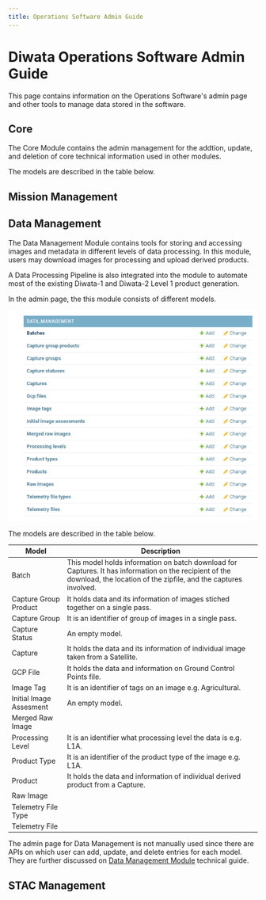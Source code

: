 ```yaml
---
title: Operations Software Admin Guide
---
```


# Diwata Operations Software Admin Guide

This page contains information on the Operations Software's admin page and other tools to manage data stored in the software.

## Core
The Core Module contains the admin management for the addtion, update, and deletion of core technical information used in other modules.

The models are described in the table below.


## Mission Management

## Data Management
The Data Management Module contains tools for storing and accessing images and metadata in different levels of data processing. In this module, users may download images for processing and upload derived products.

A Data Processing Pipeline is also integrated into the module to automate most of the existing Diwata-1 and Diwata-2 Level 1 product generation.

In the admin page, the this module consists of different models.

![Overview of Raw Files Page](images/data_management.PNG)

The models are described in the table below.

| Model | Description |
| ----- | ----- |
| Batch | This model holds information on batch download for Captures. It has information on the recipient of the download, the location of the zipfile, and the captures involved. |
| Capture Group Product | It holds data and its information of images stiched together on a single pass. |
| Capture Group | It is an identifier of group of images in a single pass. |
| Capture Status | An empty model. |
| Capture | It holds the data and its information of individual image taken from a Satellite. |
| GCP File | It holds the data and information on Ground Control Points file. |
| Image Tag | It is an identifier of tags on an image e.g. Agricultural. |
| Initial Image Assesment | An empty model. |
| Merged Raw Image |  |
| Processing Level | It is an identifier what processing level the data is e.g. L1A. |
| Product Type | It is an identifier of the product type of the image e.g. L1A. |
| Product | It holds the data and information of individual derived product from a Capture. |
| Raw Image |  |
| Telemetry File Type |  |
| Telemetry File |  |

The admin page for Data Management is not manually used since there are APIs on which user can add, update, and delete entries for each model. They are further discussed on [Data Management Module](../../technical/operations_software/index.md#data-management-module) technical guide.

## STAC Management